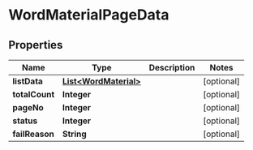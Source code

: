 

# WordMaterialPageData


## Properties

Name | Type | Description | Notes
------------ | ------------- | ------------- | -------------
**listData** | [**List&lt;WordMaterial&gt;**](WordMaterial.md) |  |  [optional]
**totalCount** | **Integer** |  |  [optional]
**pageNo** | **Integer** |  |  [optional]
**status** | **Integer** |  |  [optional]
**failReason** | **String** |  |  [optional]



